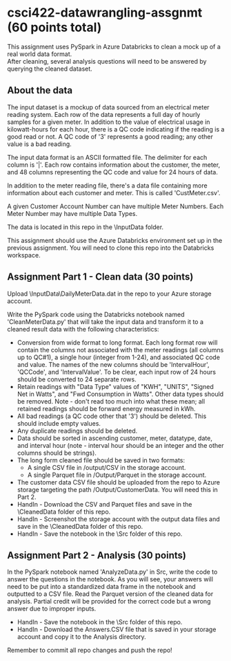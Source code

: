 # csci422-datawrangling-assgnmt (60 points total)

This assignment uses PySpark in Azure Databricks to clean a mock up of a real world data format.  
After cleaning, several analysis questions will need to be answered by querying the cleaned dataset.

## About the data
The input dataset is a mockup of data sourced from an electrical meter reading system.  Each row of the data represents a full day of hourly samples for a given meter. In addition to the value of electrical usage in kilowatt-hours for each hour, there is a QC code indicating if the reading is a good read or not. A QC code of '3' represents a good reading; any other value is a bad reading.

The input data format is an ASCII formatted file. The delimiter for each column is '|'. Each row contains information about the customer, the meter, and 48 columns representing the QC code and value for 24 hours of data.

In addition to the meter reading file, there's a data file containing more information about each customer and meter.  This is called 'CustMeter.csv'.

A given Customer Account Number can have multiple Meter Numbers.  Each Meter Number may have multiple Data Types.  

The data is located in this repo in the \InputData folder.

This assignment should use the Azure Databricks environment set up in the previous assignment.  You will need to clone this repo into the Databricks workspace.

## Assignment Part 1 - Clean data (30 points)
Upload \InputData\DailyMeterData.dat in the repo to your Azure storage account.

Write the PySpark code using the Databricks notebook named 'CleanMeterData.py' that will take the input data and transform it to a cleaned result data with the following characteristics:
- Conversion from wide format to long format. Each long format row will contain the columns not associated with the meter readings (all columns up to QC#1), a single hour (integer from 1-24), and associated QC code and value.  The names of the new columns should be 'IntervalHour', 'QCCode', and 'IntervalValue'.  To be clear, each input row of 24 hours should be converted to 24 separate rows.
- Retain readings with "Data Type" values of "KWH", "UNITS", "Signed Net in Watts", and "Fwd Consumption in Watts".  Other data types should be removed.  Note - don't read too much into what these mean; all retained readings should be forward energy measured in kWh.
- All bad readings (a QC code other that '3') should be deleted.  This should include empty values.
- Any duplicate readings should be deleted.
- Data should be sorted in ascending customer, meter, datatype, date, and interval hour (note - interval hour should be an integer and the other columns should be strings).
- The long form cleaned file should be saved in two formats:
    - A single CSV file in /output/CSV in the storage account.
    - A single Parquet file in /Output/Parquet in the storage account.
- The customer data CSV file should be uploaded from the repo to Azure storage targeting the path /Output/CustomerData.  You will need this in Part 2.
- HandIn - Download the CSV and Parquet files and save in the \CleanedData folder of this repo.
- HandIn - Screenshot the storage account with the output data files and save in the \CleanedData folder of this repo.
- HandIn - Save the notebook in the \Src folder of this repo.

## Assignment Part 2 - Analysis (30 points)
In the PySpark notebook named 'AnalyzeData.py' in Src, write the code to answer the questions in the notebook. As you will see, your answers will need to be put into a standardized data frame in the notebook and outputted to a CSV file.  Read the Parquet version of the cleaned data for analysis. Partial credit will be provided for the correct code but a wrong answer due to improper inputs.
- HandIn - Save the notebook in the \Src folder of this repo.
- HandIn - Download the Answers.CSV file that is saved in your storage account and copy it to the Analysis directory.

Remember to commit all repo changes and push the repo!





